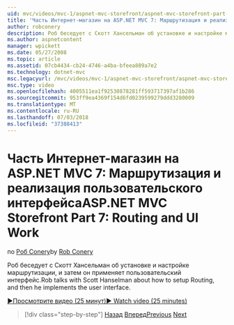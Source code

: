 ```yaml
---
uid: mvc/videos/mvc-1/aspnet-mvc-storefront/aspnet-mvc-storefront-part-7-routing-and-ui-work
title: 'Часть Интернет-магазин на ASP.NET MVC 7: Маршрутизация и реализация пользовательского интерфейса | Документация Майкрософт'
author: robconery
description: Роб беседует с Скотт Хансельман об установке и настройке маршрутизации, и затем он применяет пользовательский интерфейс.
ms.author: aspnetcontent
manager: wpickett
ms.date: 05/27/2008
ms.topic: article
ms.assetid: 07cb4434-cb24-4746-a4ba-bfeea889a7e2
ms.technology: dotnet-mvc
msc.legacyurl: /mvc/videos/mvc-1/aspnet-mvc-storefront/aspnet-mvc-storefront-part-7-routing-and-ui-work
msc.type: video
ms.openlocfilehash: 4005511ea1f92530878281ff593717397af1b286
ms.sourcegitcommit: 953ff9ea4369f154d6fd0239599279ddd3280009
ms.translationtype: MT
ms.contentlocale: ru-RU
ms.lasthandoff: 07/03/2018
ms.locfileid: "37388413"
---
```

<a name="aspnet-mvc-storefront-part-7-routing-and-ui-work"></a><span data-ttu-id="b40e0-103">Часть Интернет-магазин на ASP.NET MVC 7: Маршрутизация и реализация пользовательского интерфейса</span><span class="sxs-lookup"><span data-stu-id="b40e0-103">ASP.NET MVC Storefront Part 7: Routing and UI Work</span></span>
====================
<span data-ttu-id="b40e0-104">по [Роб Conery](https://github.com/robconery)</span><span class="sxs-lookup"><span data-stu-id="b40e0-104">by [Rob Conery](https://github.com/robconery)</span></span>

<span data-ttu-id="b40e0-105">Роб беседует с Скотт Хансельман об установке и настройке маршрутизации, и затем он применяет пользовательский интерфейс.</span><span class="sxs-lookup"><span data-stu-id="b40e0-105">Rob talks with Scott Hanselman about how to setup Routing, and then he implements the user interface.</span></span>

[<span data-ttu-id="b40e0-106">&#9654;Просмотрите видео (25 минут)</span><span class="sxs-lookup"><span data-stu-id="b40e0-106">&#9654; Watch video (25 minutes)</span></span>](https://channel9.msdn.com/Blogs/ASP-NET-Site-Videos/aspnet-mvc-storefront-part-7-routing-and-ui-work)

> [!div class="step-by-step"]
> <span data-ttu-id="b40e0-107">[Назад](aspnet-mvc-storefront-part-6-finishing-the-repository-and-initial-ui-work.md)
> [Вперед](aspnet-mvc-storefront-part-8-testing-controllers-iteration-1-complete.md)</span><span class="sxs-lookup"><span data-stu-id="b40e0-107">[Previous](aspnet-mvc-storefront-part-6-finishing-the-repository-and-initial-ui-work.md)
[Next](aspnet-mvc-storefront-part-8-testing-controllers-iteration-1-complete.md)</span></span>
